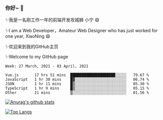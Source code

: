 ### 你好~  👋

✨我是一名刚工作一年的前端开发攻城狮 小宁 😄

✨I am a Web Developer，Amateur Web Designer who has just worked for one year, XiaoNing 😄

✨欢迎来到我的GitHub主页

✨Welcome to my GitHub page
<!--
**7148505/7148505** is a ✨ _special_ ✨ repository because its `README.md` (this file) appears on your GitHub profile.

Here are some ideas to get you started:

- 🔭 I’m currently working on ...
- 🌱 I’m currently learning ...
- 👯 I’m looking to collaborate on ...
- 🤔 I’m looking for help with ...
- 💬 Ask me about ...
- 📫 How to reach me: ...
- 😄 Pronouns: ...
- ⚡ Fun fact: ...
-->

<!--START_SECTION:waka-->
```text
Week: 27 March, 2021 - 03 April, 2021

Vue.js       17 hrs 51 mins  ████████████████████░░░░░   79.67 % 
JavaScript   1 hr 30 mins    █▓░░░░░░░░░░░░░░░░░░░░░░░   06.74 % 
JSON         1 hr 11 mins    █▒░░░░░░░░░░░░░░░░░░░░░░░   05.30 % 
TypeScript   1 hr 9 mins     █▒░░░░░░░░░░░░░░░░░░░░░░░   05.15 % 
Other        21 mins         ▒░░░░░░░░░░░░░░░░░░░░░░░░   01.56 % 
```
<!--END_SECTION:waka-->

[![Anurag's github stats](https://github-readme-stats.vercel.app/api?username=littleCareless)](https://github.com/anuraghazra/github-readme-stats)

[![Top Langs](https://github-readme-stats.vercel.app/api/top-langs/?username=littleCareless&layout=compact)](https://github.com/anuraghazra/github-readme-stats)
